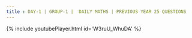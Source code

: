 ```yaml
---
title : DAY-1 | GROUP-1 |  DAILY MATHS | PREVIOUS YEAR 25 QUESTIONS
---
```






{% include youtubePlayer.html id='W3ruU_WhuDA' %}
